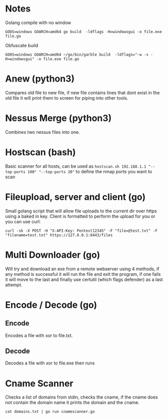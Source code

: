 # Notes
Golang compile with no window
```
GOOS=windows GOARCH=amd64 go build  -ldflags -H=windowsgui -o file.exe file.go
```
Obfuscate build
```
GOOS=windows GOARCH=amd64 ~/go/bin/garble build  -ldflags="-w -s -H=windowsgui" -o file.exe file.go
```

# Anew (python3)

Compares old file to new file, if new file contains lines that dont exist in the old file it will print them to screen for piping into other tools.

# Nessus Merge (python3)

Combines two nessus files into one.

# Hostscan (bash)

Basic scanner for all hosts, can be used as `hostscan.sh 192.168.1.1 "--top-ports 100" "--top-ports 20"` to define the nmap ports you want to scan

# Fileupload, server and client (go)
Small golang script that will allow file uploads to the current dir over https using a baked in key. Client is formatted to perform the upload for you or you can use curl:
```
curl -sk -X POST -H "X-API-Key: Pentest12345" -F "file=@test.txt" -F "filename=test.txt" https://127.0.0.1:8443/files
```

# Multi Downloader (go)
Will try and download an exe from a remote webserver using 4 methods, if any method is successful it will run the file and exit the program, if one fails it will move to the last and finally use certutil (which flags defender) as a last attempt.

# Encode / Decode (go)
## Encode
Encodes a file with xor to file.txt. 
## Decode
Decodes a file with xor to file.exe then runs

# Cname Scanner
Checks  a list of domains from stdin, checks the cname, if the cname does not contain the domain name it prints the domain and the cname.
```
cat domains.txt | go run cnamescanner.go
```
